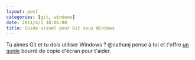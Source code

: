 ```yaml
---
layout: post
categories: [git, windows]
date: 2011/4/3 18:06:00
title: Guide visuel pour Git sous Windows
---
```


Tu aimes Git et tu dois utiliser Windows ? @nathanj pense à toi et t'offre [un guide](http://nathanj.github.com/gitguide/tour.html) bourré de copie d'écran pour t'aider.
